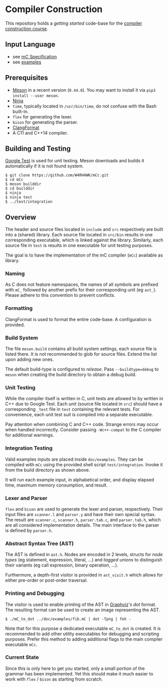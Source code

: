 # Compiler Construction

This repository holds a *getting started* code-base for the [compiler construction course](https://github.com/W4RH4WK/UIBK-703602-Compiler-Construction).

## Input Language

- see [mC Specification](https://github.com/W4RH4WK/UIBK-703602-Compiler-Construction/blob/master/mC_specification.md)
- see [examples](doc/examples)

## Prerequisites

- [Meson](http://mesonbuild.com/) in a recent version (`0.44.0`).
  You may want to install it via `pip3 install --user meson`.
- [Ninja](https://ninja-build.org/)
- `time`, typically located in `/usr/bin/time`, do not confuse with the Bash built-in.
- `flex` for generating the lexer.
- `bison` for generating the parser.
- [ClangFormat](https://clang.llvm.org/docs/ClangFormat.html)
- A C11 and C++14 compiler.

## Building and Testing

[Google Test](https://github.com/google/googletest) is used for unit testing.
Meson downloads and builds it automatically if it is not found system.

    $ git clone https://github.com/W4RH4WK/mCc.git
    $ cd mCc
    $ meson builddir
    $ cd builddir
    $ ninja
    $ ninja test
    $ ../test/integration

## Overview

The header and source files located in `include` and `src` respectively are built into a (shared) library.
Each source file located in `src/bin` results in one corresponding executable, which is linked against the library.
Similarly, each source file in `test` is results in one executable for unit testing purposes.

The goal is to have the implementation of the mC compiler (`mCc`) available as library.

### Naming

As C does not feature namespaces, the names of all symbols are prefixed with `mC_` followed by another prefix for their corresponding unit (eg `ast_`).
Please adhere to this convention to prevent conflicts.

### Formatting

ClangFormat is used to format the entire code-base.
A configuration is provided.

### Build System

The file `meson.build` contains all build system settings, each source file is listed there.
It is not recommended to glob for source files.
Extend the list upon adding new ones.

The default build-type is configured to *release*.
Pass `--buildtype=debug` to `meson` when creating the build directory to obtain a debug build.

### Unit Testing

While the compiler itself is written in C, unit tests are allowed to by written in C++ due to Google Test.
Each *unit* (source file located in `src`) should have a corresponding `_test` file in `test` containing the relevant tests.
For convenience, each unit test suit is compiled into a separate executable.

Pay attention when combining C and C++ code.
Strange errors may occur when handled incorrectly.
Consider passing `-Wc++-compat` to the C compiler for additional warnings.

### Integration Testing

Valid examples inputs are placed inside `doc/examples`.
They can be compiled with `mCc` using the provided shell script `test/integration`.
Invoke it from the build directory as shown above.

It will run each example input, in alphabetical order, and display elapsed time, maximum memory consumption, and result.

### Lexer and Parser

`flex` and `bison` are used to generate the lexer and parser, respectively.
Their input files are `scanner.l` and `parser.y` and have their own special syntax.
The result are `scanner.c`, `scanner.h`, `parser.tab.c`, and `parser.tab.h`, which are all considered implementation details.
The main interface to the parser is defined by `parser.h`.

### Abstract Syntax Tree (AST)

The AST is defined in `ast.h`.
Nodes are encoded in 2 levels, structs for *node types* (eg statement, expression, literal, ...) and *tagged unions* to distinguish their variants (eg call expression, binary operation, ...).

Furthermore, a depth-first visitor is provided in `ast_visit.h` which allows for either pre-order or post-order traversal.

### Printing and Debugging

The visitor is used to enable printing of the AST in [Graphviz](https://graphviz.gitlab.io/)'s *dot* format.
The resulting format can be used to create an image representing the AST.

    $ ./mC_to_dot ../doc/examples/fib.mC | dot -Tpng | feh -

Note that for this purpose a dedicated executable `mC_to_dot` is created.
It is recommended to add other utility executables for debugging and scripting purposes.
Prefer this method to adding additional flags to the main compiler executable `mCc`.

### Current State

Since this is only here to get you started, only a small portion of the grammar has been implemented.
Yet this should make it much easier to work with `flex` / `bison` as starting from scratch.
